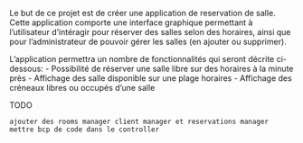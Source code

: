 Le but de ce projet est de créer une application de reservation de salle. Cette application comporte une interface graphique permettant à l’utilisateur d’intéragir pour réserver des salles selon des horaires, ainsi que pour l’administrateur de pouvoir gérer les salles (en ajouter ou supprimer).



L’application permettra un nombre de fonctionnalités qui seront décrite ci-dessous:
    - Possibilité de réserver une salle libre sur des horaires à la minute près
    - Affichage des salle disponible sur une plage horaires
    - Affichage des créneaux libres ou occupés d’une salle 



TODO 

    ajouter des rooms manager client manager et reservations manager
    mettre bcp de code dans le controller
    